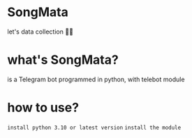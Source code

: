 # SongMata
let's data collection 🤷🏻

# what's SongMata?
is a Telegram bot programmed in python, with telebot module

# how to use?
``install python 3.10 or latest version``
``install the module``
